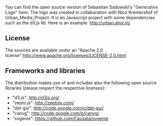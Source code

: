 
You can find the open source version of Sebastian Sadowski's "Generative Logo" here. 
The logo was created in collaboration with Nico Kremershof of Urban_Media_Project.
It is an Javascript project with some dependencies such as the d3.js lib.
Here is an example: http://urban.ahoi.in/


## License ##

The sources are available under an "Apache 2.0 license":http://www.apache.org/licenses/LICENSE-2.0.html
 

## Frameworks and libraries ##

The distribution makes use of and includes also the following open source libraries (please respect the respective licenses): 
* "d3.js": http://d3js.org/
* "zepto.js": http://zeptojs.com/‎
* "dat-gui": http://code.google.com/p/dat-gui/‎
* "canvg": http://code.google.com/p/canvg/‎
* "svgenie": https://github.com/Causata/svgenie
